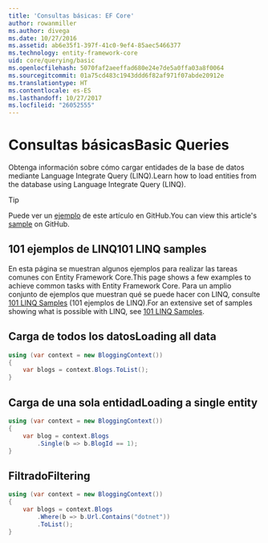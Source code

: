 ```yaml
---
title: 'Consultas básicas: EF Core'
author: rowanmiller
ms.author: divega
ms.date: 10/27/2016
ms.assetid: ab6e35f1-397f-41c0-9ef4-85aec5466377
ms.technology: entity-framework-core
uid: core/querying/basic
ms.openlocfilehash: 5070faf2aeeffad680e24e7de5a0ffa03a8f0064
ms.sourcegitcommit: 01a75cd483c1943ddd6f82af971f07abde20912e
ms.translationtype: HT
ms.contentlocale: es-ES
ms.lasthandoff: 10/27/2017
ms.locfileid: "26052555"
---
```

# <a name="basic-queries"></a><span data-ttu-id="9627c-102">Consultas básicas</span><span class="sxs-lookup"><span data-stu-id="9627c-102">Basic Queries</span></span>

<span data-ttu-id="9627c-103">Obtenga información sobre cómo cargar entidades de la base de datos mediante Language Integrate Query (LINQ).</span><span class="sxs-lookup"><span data-stu-id="9627c-103">Learn how to load entities from the database using Language Integrate Query (LINQ).</span></span>

> [!TIP]  
> <span data-ttu-id="9627c-104">Puede ver un [ejemplo](https://github.com/aspnet/EntityFramework.Docs/tree/master/samples/core/Querying) de este artículo en GitHub.</span><span class="sxs-lookup"><span data-stu-id="9627c-104">You can view this article's [sample](https://github.com/aspnet/EntityFramework.Docs/tree/master/samples/core/Querying) on GitHub.</span></span>

## <a name="101-linq-samples"></a><span data-ttu-id="9627c-105">101 ejemplos de LINQ</span><span class="sxs-lookup"><span data-stu-id="9627c-105">101 LINQ samples</span></span>

<span data-ttu-id="9627c-106">En esta página se muestran algunos ejemplos para realizar las tareas comunes con Entity Framework Core.</span><span class="sxs-lookup"><span data-stu-id="9627c-106">This page shows a few examples to achieve common tasks with Entity Framework Core.</span></span> <span data-ttu-id="9627c-107">Para un amplio conjunto de ejemplos que muestran qué se puede hacer con LINQ, consulte [101 LINQ Samples](https://code.msdn.microsoft.com/101-LINQ-Samples-3fb9811b) (101 ejemplos de LINQ).</span><span class="sxs-lookup"><span data-stu-id="9627c-107">For an extensive set of samples showing what is possible with LINQ, see [101 LINQ Samples](https://code.msdn.microsoft.com/101-LINQ-Samples-3fb9811b).</span></span>

## <a name="loading-all-data"></a><span data-ttu-id="9627c-108">Carga de todos los datos</span><span class="sxs-lookup"><span data-stu-id="9627c-108">Loading all data</span></span>

<!-- [!code-csharp[Main](samples/core/Querying/Querying/Basics/Sample.cs)] -->
``` csharp
using (var context = new BloggingContext())
{
    var blogs = context.Blogs.ToList();
}
```

## <a name="loading-a-single-entity"></a><span data-ttu-id="9627c-109">Carga de una sola entidad</span><span class="sxs-lookup"><span data-stu-id="9627c-109">Loading a single entity</span></span>

<!-- [!code-csharp[Main](samples/core/Querying/Querying/Basics/Sample.cs)] -->
``` csharp
using (var context = new BloggingContext())
{
    var blog = context.Blogs
        .Single(b => b.BlogId == 1);
}
```

## <a name="filtering"></a><span data-ttu-id="9627c-110">Filtrado</span><span class="sxs-lookup"><span data-stu-id="9627c-110">Filtering</span></span>

<!-- [!code-csharp[Main](samples/core/Querying/Querying/Basics/Sample.cs)] -->
``` csharp
using (var context = new BloggingContext())
{
    var blogs = context.Blogs
        .Where(b => b.Url.Contains("dotnet"))
        .ToList();
}
```

